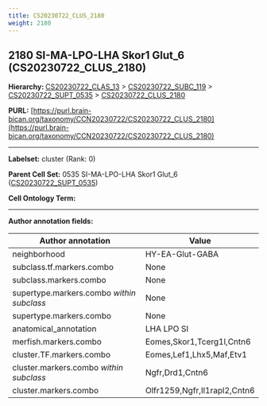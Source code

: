 ```yaml
---
title: CS20230722_CLUS_2180
weight: 2180
---
```

## 2180 SI-MA-LPO-LHA Skor1 Glut_6 (CS20230722_CLUS_2180)
<b>Hierarchy: </b>
[CS20230722_CLAS_13](../CS20230722_CLAS_13) >
[CS20230722_SUBC_119](../CS20230722_SUBC_119) >
[CS20230722_SUPT_0535](../CS20230722_SUPT_0535) >
[CS20230722_CLUS_2180](../CS20230722_CLUS_2180)

**PURL:** [https://purl.brain-bican.org/taxonomy/CCN20230722/CS20230722_CLUS_2180](https://purl.brain-bican.org/taxonomy/CCN20230722/CS20230722_CLUS_2180)

---


**Labelset:** cluster (Rank: 0)

**Parent Cell Set:** 0535 SI-MA-LPO-LHA Skor1 Glut_6 ([CS20230722_SUPT_0535](../CS20230722_SUPT_0535))



**Cell Ontology Term:** 

[MARKER GENES.]: #


---

[TRANSFERRED ANNOTATIONS.]: #


[AUTHOR ANNOTATION FIELDS.]: #


**Author annotation fields:**

| Author annotation | Value |
|-------------------|-------|
|neighborhood|HY-EA-Glut-GABA|
|subclass.tf.markers.combo|None|
|subclass.markers.combo|None|
|supertype.markers.combo _within subclass_|None|
|supertype.markers.combo|None|
|anatomical_annotation|LHA LPO SI|
|merfish.markers.combo|Eomes,Skor1,Tcerg1l,Cntn6|
|cluster.TF.markers.combo|Eomes,Lef1,Lhx5,Maf,Etv1|
|cluster.markers.combo _within subclass_|Ngfr,Drd1,Cntn6|
|cluster.markers.combo|Olfr1259,Ngfr,Il1rapl2,Cntn6|
